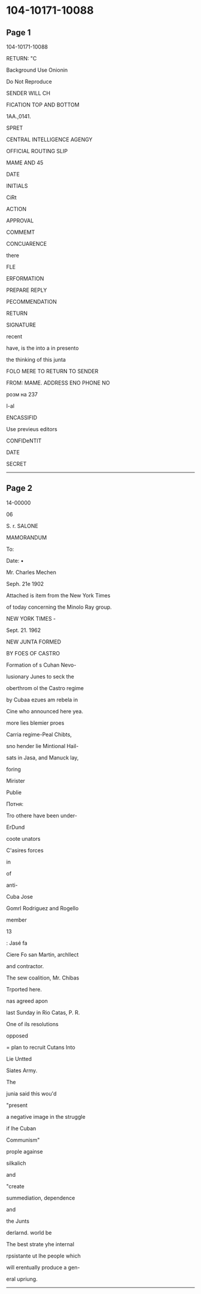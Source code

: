 # 104-10171-10088

## Page 1

104-10171-10088

RETURN: "C

Background Use Onionin

Do Not Reproduce

SENDER WILL CH

FICATION TOP AND BOTTOM

1AA.,0141.

SPRET

CENTRAL INTELLIGENCE AGENGY

OFFICIAL ROUTING SLIP

MAME AND 45

DATE

INITIALS

CiRt

ACTION

APPROVAL

COMMEMT

CONCUARENCE

there

FLE

ERFORMATION

PREPARE REPLY

PECOMMENDATION

RETURN

SIGNATURE

recent

have, is the into a in presento

the thinking of this junta

FOLO MERE TO RETURN TO SENDER

FROM: MAME. ADDRESS ENO PHONE NO

розм на 237

I-al

ENCASSIFID

Use previeus editors

CONFIDeNTIT

DATE

SECRET

---

## Page 2

14-00000

06

S. r. SALONE

MAMORANDUM

To:

Date: •

Mr. Charles Mechen

Seph. 21e 1902

Attached is item from the New York Times

of today concerning the Minolo Ray group.

NEW YORK TIMES -

Sept. 21. 1962

NEW JUNTA FORMED

BY FOES OF CASTRO

Formation of s Cuhan Nevo-

lusionary Junes to seck the

oberthrom ol the Castro regime

by Cubaa ezues am rebela in

Cine who announced here yea.

more lies blemier proes

Carria regime-Peal Chibts,

sno hender lie Mintional Hail-

sats in Jasa, and Manuck lay,

foring

Mirister

Publie

Потня:

Tro othere have been under-

ErDund

coote unators

C'asires forces

in

of

anti-

Cuba Jose

GomrI Rodriguez and Rogello

member

13

: Jasé fa

Ciere Fo san Martin, archllect

and contractor.

The sew coalition, Mr. Chibas

Trported here.

nas agreed apon

last Sunday in Rio Catas, P. R.

One of ils resolutions

opposed

= plan to recruit Cutans Into

Lie Untted

Siates Army.

The

junia said this wou'd

"present

a negative image in the struggle

if lhe Cuban

Communism"

prople againse

silkalich

and

"create

summediation, dependence

and

the Junts

derlarnd. world be

The best strate yhe internal

rpsistante ut lhe people which

will erentually produce a gen-

eral upriung.

---

